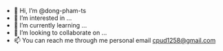 - 👋 Hi, I’m @dong-pham-ts
- 👀 I’m interested in ...
- 🌱 I’m currently learning ...
- 💞️ I’m looking to collaborate on ...
- 📫 You can reach me through me personal email cpud1258@gmail.com

<!---
dong-pham-ts/dong-pham-ts is a ✨ special ✨ repository because its `README.md` (this file) appears on your GitHub profile.
You can click the Preview link to take a look at your changes.
--->
